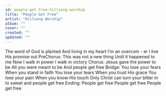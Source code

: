 ```yaml
---
id: people-get-free-hillsong-worship
title: "People Get Free"
artist: "Hillsong Worship"
album: ""
cover: ""
created: ""
updated: ""
---
```


The word of God is planted
And living in my heart
I'm an overcom - er
I live His promise out
PreChorus:
This was not a new thing
Until it happened to me
Now I walk in power
I walk in victory
Chorus:
Jesus gave the power to be
All you were meant to be
And people get free
Bridge:
You lose your fears
When you stand in faith
You lose your tears
When you trust His grace
You lose your pain
When you know His touch
Only Christ can turn your bitter
In to sweet and people get free
Ending:
People get free
People get free
People get free